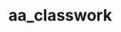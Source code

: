 # aa_classwork
 
 
 
 
 
                     
                     
             
                     
                  
                     
             
                     
        
                     
